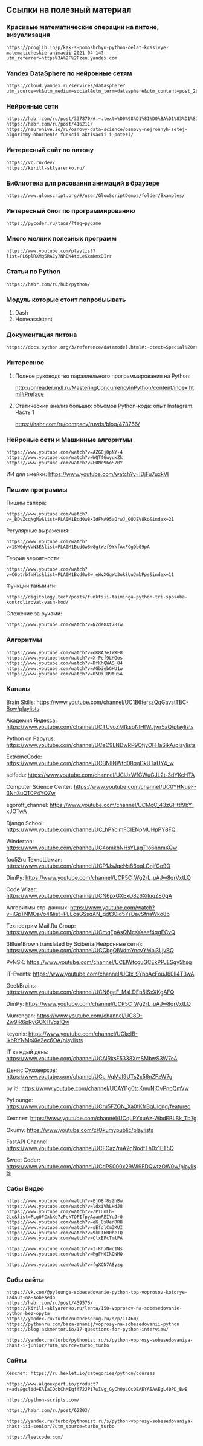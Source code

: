 Ссылки на полезный материал
---

### Красивые математические операции на питоне, визуализация

    https://proglib.io/p/kak-s-pomoshchyu-python-delat-krasivye-matematicheskie-animacii-2021-04-14?utm_referrer=https%3A%2F%2Fzen.yandex.com

### Yandex DataSphere по нейронные сетям

    https://cloud.yandex.ru/services/datasphere?utm_source=vk&utm_medium=social&utm_term=datasphere&utm_content=post_2804&utm_campaign=club42565717

### Нейронные сети

    https://habr.com/ru/post/337870/#:~:text=%D0%98%D1%81%D0%BA%D1%83%D1%81%D1%81%D1%82%D0%B2%D0%B5%D0%BD%D0%BD%D1%8B%D0%B9%20%D0%B8%D0%BD%D1%82%D0%B5%D0%BB%D0%BB%D0%B5%D0%BA%D1%82%2C%20%D0%BC%D0%B0%D1%88%D0%B8%D0%BD%D0%BD%D0%BE%D0%B5%20%D0%BE%D0%B1%D1%83%D1%87%D0%B5%D0%BD%D0%B8%D0%B5%20%D0%B8,%D1%80%D0%B5%D0%B0%D0%BB%D0%B8%D0%B7%D0%B0%D1%86%D0%B8%D0%B8%20%D0%B8%D1%81%D0%BA%D1%83%D1%81%D1%81%D1%82%D0%B2%D0%B5%D0%BD%D0%BD%D0%BE%D0%B3%D0%BE%20%D0%B8%D0%BD%D1%82%D0%B5%D0%BB%D0%BB%D0%B5%D0%BA%D1%82%D0%B0%20(%D0%98%D0%98).&text=%D0%9E%D0%BD%D0%B0%20%D0%B8%D0%B7%D1%83%D1%87%D0%B0%D0%B5%D1%82%20%D0%BC%D0%B5%D1%82%D0%BE%D0%B4%D1%8B%20%D0%BF%D0%BE%D1%81%D1%82%D1%80%D0%BE%D0%B5%D0%BD%D0%B8%D1%8F%20%D0%B0%D0%BB%D0%B3%D0%BE%D1%80%D0%B8%D1%82%D0%BC%D0%BE%D0%B2,%D1%87%D0%B5%D1%82%D0%BA%D0%BE%D0%B3%D0%BE%20%D1%80%D0%B5%D1%88%D0%B5%D0%BD%D0%B8%D1%8F%20%D0%BA%D0%B0%D0%BA%D0%BE%D0%B9%2D%D0%BB%D0%B8%D0%B1%D0%BE%20%D0%B7%D0%B0%D0%B4%D0%B0%D1%87%D0%B8.
    https://habr.com/ru/post/416211/
    https://neurohive.io/ru/osnovy-data-science/osnovy-nejronnyh-setej-algoritmy-obuchenie-funkcii-aktivacii-i-poteri/

### Интересный сайт по питону

    https://vc.ru/dev/
    https://kirill-sklyarenko.ru/

### Библиотека для рисования анимаций в браузере

    https://www.glowscript.org/#/user/GlowScriptDemos/folder/Examples/

### Интересный блог по программированию

    https://pycoder.ru/tags/?tag=pygame

### Много мелких полезных программ

    https://www.youtube.com/playlist?list=PL6plRXMq5RACy7NhEK4tdLeKxmKmxDIrr

### Статьи по Python

    https://habr.com/ru/hub/python/

### Модуль которые стоит попробыывать

1) Dash
2) Homeassistant

### Документация питона

    https://docs.python.org/3/reference/datamodel.html#:~:text=Special%20read%2Donly%20attributes%3A%20__,in%20or%20None%20if%20unavailable.

### Интересное
1) Полное руководство параллельного программирования на Python:
    

    http://onreader.mdl.ru/MasteringConcurrencyInPython/content/index.html#Preface

2) Статический анализ больших объёмов Python-кода: опыт Instagram. Часть 1
   

    https://habr.com/ru/company/ruvds/blog/473766/

### Нейроные сети и Машинные алгоритмы
    https://www.youtube.com/watch?v=AZG0j0pNY-4
    https://www.youtube.com/watch?v=WQTfGwyuxZk
    https://www.youtube.com/watch?v=EONe96oS7RY

ИИ для змейки: https://www.youtube.com/watch?v=IDjFu7uxkVI

### Пишим программы

Пишим сапера:

    https://www.youtube.com/watch?v=_BDvZcqNgMw&list=PLA0M1Bcd0w8xIdFNA95aQrwJ_GQJEV8ko&index=21

Регулярные выражения:

    https://www.youtube.com/watch?v=1SWGdyVwN3E&list=PLA0M1Bcd0w8w8gtWzf9YkfAxFCgDb09pA

Теория вероятности:

    https://www.youtube.com/watch?v=C6otrbfmHls&list=PLA0M1Bcd0w8w_eWvXGgWc3ukSUuJmbPps&index=11

Функции тайминги:

    https://digitology.tech/posts/funktsii-taiminga-python-tri-sposoba-kontrolirovat-vash-kod/

Слежение за руками:
    
    https://www.youtube.com/watch?v=NZde8Xt78Iw

### Алгоритмы 
    https://www.youtube.com/watch?v=oK8A7eIWXF8
    https://www.youtube.com/watch?v=X-Pef9LHGos
    https://www.youtube.com/watch?v=DfKhQWAS_84
    https://www.youtube.com/watch?v=AGbiebGHU1w
    https://www.youtube.com/watch?v=05DilB9tu5A


### Каналы 

Brain Skills: https://www.youtube.com/channel/UC1B6terszQqGavstTBC-Bow/playlists

Академия Яндекса: https://www.youtube.com/channel/UCTUyoZMfksbNIHfWJjwr5aQ/playlists

Python on Papyrus: https://www.youtube.com/channel/UCeC9LNDwRP9OfjyOFHaSikA/playlists

ExtremeCode: https://www.youtube.com/channel/UCBNlINWfd08qgDkUTaUY4_w

selfedu: https://www.youtube.com/channel/UClJzWfGWuGJL2t-3dYKcHTA

Computer Science Center: https://www.youtube.com/channel/UC0YHNueF-3Nh3uQT0P4YQZw

egoroff_channel: https://www.youtube.com/channel/UCMcC_43zGHttf9bY-xJOTwA

Django School: https://www.youtube.com/channel/UC_hPYclmFCIENpMUHpPY8FQ

Winderton: https://www.youtube.com/channel/UC4omkhNHsYLagT1o6hnmKQw

foo52ru ТехноШаман: https://www.youtube.com/channel/UCP1JsJgeNs86oqLGnjfGo9Q

DimPy: https://www.youtube.com/channel/UCP5C_Wg2rL_uAJw8qrVxtLQ

Code Wizer: https://www.youtube.com/channel/UCN6pxGXExD8z6XiIuqZ80gA

Алгоритмы стр-данных: https://www.youtube.com/watch?v=iGpTNMOaVo4&list=PLEcaGSsqAN_gdt30id5YsDavSfnaWko8b

Технострим Mail.Ru Group: https://www.youtube.com/channel/UCmqEpAsQMcsYaeef4qgECvQ

3Blue1Brown translated by Sciberia(Нейронные сети): https://www.youtube.com/channel/UCCbgOIWdmYncvYMbl3LjvBQ

PyNSK: https://www.youtube.com/channel/UCElWtcguGCEkPPJESgy5hsg

IT-Events: https://www.youtube.com/channel/UCIx_9YpbAcFouJ60Il4T3wA

GeekBrains: https://www.youtube.com/channel/UCN6geF_MsLDEp5ISxXKgAFQ

DimPy: https://www.youtube.com/channel/UCP5C_Wg2rL_uAJw8qrVxtLQ

Murrengan: https://www.youtube.com/channel/UC8D-Zw9iR6pRyGOXHVqzlQw

keyonix: https://www.youtube.com/channel/UCkeIB-IkhRYNMpXie2ec6OA/playlists

IT каждый день: https://www.youtube.com/channel/UCAlRksF5338XmSMbwS3W7eA

Денис Суховерхов: https://www.youtube.com/channel/UCc_VqMJI9UTs2x56nZFzW7g

py it!: https://www.youtube.com/channel/UCAYI1g0tcKmuNjOvPnpQmVw

PyLounge: https://www.youtube.com/channel/UCru5FZQN_Xa0tKfrBqUIcng/featured

Хекслет: https://www.youtube.com/channel/UCqLPYxuAz-WbdEBLBk_Tb7g

Okumy: https://www.youtube.com/c/Okumypublic/playlists

FastAPI Channel: https://www.youtube.com/channel/UCFCaz7mA2qNodfTh0x1ET5Q

Sweet Coder: https://www.youtube.com/channel/UCdPS000x29Wi9FDQwtzOW0w/playlists

### Сабы Видео

    https://www.youtube.com/watch?v=EjO8f8sZnBw
    https://www.youtube.com/watch?v=ldxiVhLHdJ8
    https://www.youtube.com/watch?v=ZPTUnLh-2Lc&list=PLg0FCxkXe7zPekTQFIfpyAaamREIYuJr0
    https://www.youtube.com/watch?v=eK_8xUenDR8
    https://www.youtube.com/watch?v=sEfdlCm3KUI
    https://www.youtube.com/watch?v=9kLI6R0heTQ
    https://www.youtube.com/watch?v=ClxEPcTmlPA

    https://www.youtube.com/watch?v=I-KhxNwc1Ns
    https://www.youtube.com/watch?v=MgFH0IkQNMQ

    https://www.youtube.com/watch?v=fgXCN7A8yzg

### Сабы сайты

    https://vk.com/@pylounge-sobesedovanie-python-top-voprosov-kotorye-zadaut-na-sobesedo
    https://habr.com/ru/post/439576/
    https://kirill-sklyarenko.ru/lenta/150-voprosov-na-sobesedovanie-python-bez-opyta
    https://yandex.ru/turbo/nuancesprog.ru/s/p/11460/
    https://pythonru.com/baza-znanij/voprosy-na-sobesedovanii-python
    https://blog.askmentor.io/17-questions-for-python-interview/

    https://yandex.ru/turbo/pythonist.ru/s/python-voprosy-sobesedovaniya-chast-i-junior/?utm_source=turbo_turbo

### Сайты 
    Хекслет: https://ru.hexlet.io/categories/python/courses

    https://www.algoexpert.io/product?r=ads&gclid=EAIaIQobChMIqff72JPi7wIVg_GyCh0pLQcOEAEYASAAEgL40PD_BwE

    https://python-scripts.com/

    https://habr.com/ru/post/62203/

    https://yandex.ru/turbo/pythonist.ru/s/python-voprosy-sobesedovaniya-chast-iii-senior/?utm_source=turbo_turbo

    https://leetcode.com/




















